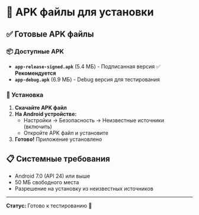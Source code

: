 # 📱 APK файлы для установки

## ✅ Готовые APK файлы

### 📦 Доступные APK
- **`app-release-signed.apk`** (5.4 МБ) - Подписанная версия ✅ **Рекомендуется**
- **`app-debug.apk`** (6.9 МБ) - Debug версия для тестирования

### 🚀 Установка
1. **Скачайте APK файл**
2. **На Android устройстве:**
   - Настройки → Безопасность → Неизвестные источники (включить)
   - Откройте APK файл и установите
3. **Готово!** Приложение установлено

## 📋 Системные требования
- Android 7.0 (API 24) или выше
- 50 МБ свободного места
- Разрешение на установку из неизвестных источников

---
**Статус:** Готово к тестированию 🚀
